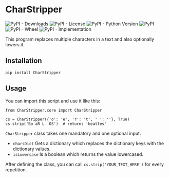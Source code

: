 # CharStripper
![PyPI - Downloads](https://img.shields.io/pypi/dm/charstripper) ![PyPI - License](https://img.shields.io/pypi/l/charstripper) ![PyPI - Python Version](https://img.shields.io/pypi/pyversions/charstripper) ![PyPI](https://img.shields.io/pypi/v/charstripper) ![PyPI - Wheel](https://img.shields.io/pypi/wheel/charstripper) ![PyPI - Implementation](https://img.shields.io/pypi/implementation/charstripper)

This program replaces multiple characters in a text and also optionally lowers it.

## Installation
```
pip install CharStripper
```

## Usage
You can import this script and use it like this:
```
from CharStripper.core import CharStripper

cs = CharStripper({'o': 'e', 'r': 't', ' ': ''}, True)
cs.strip('Bo aR L  OS')  # returns 'beatles'
```

`CharStripper` class takes one mandatory and one optional input.
- `charsDict` Gets a dictionary which replaces the dictionary keys with the dictionary values.
- `isLowercase` Is a boolean which returns the value lowercased.

After defining the class, you can call `cs.strip('YOUR_TEXT_HERE')` for every repetition.
